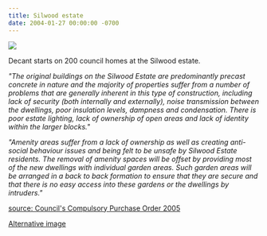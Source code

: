 ```yaml
---
title: Silwood estate
date: 2004-01-27 00:00:00 -0700
---
```


![](http://35percent.org/img/silwood90s.jpg)

Decant starts on 200 council homes at the Silwood estate. 

_"The original buildings on the Silwood Estate are predominantly precast concrete in nature and the majority of properties suffer from a number of problems that are generally inherent in this type of construction, including lack of security (both internally and externally), noise transmission between the dwellings, poor insulation levels, dampness and condensation. There is poor estate lighting, lack of ownership of open areas and lack of identity within the larger blocks."_

_"Amenity areas suffer from a lack of ownership as well as creating anti-social behaviour issues and being felt to be unsafe by Silwood Estate residents. The removal of amenity spaces will be offset by providing most of the new dwellings with individual garden areas. Such garden areas will be arranged in a back to back formation to ensure that they are secure and that there is no easy access into these gardens or the dwellings by intruders."_

[source: Council's Compulsory Purchase Order 2005](http://35percent.org/img/Silwood_Estate.pdf)

[Alternative image](http://35percent.org/img/swooddemo.jpeg)
